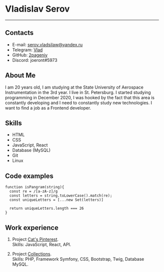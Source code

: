 # Vladislav Serov

---

## Contacts
* E-mail: serov.vladsilaw@yandex.ru
* Telegram: [Vlad](https://t.me/besdarb)
* GitHub: [2pageniy](https://github.com/2pageniy)
* Discord: joeront#5973

## About Me
I am 20 years old, I am studying at the State University of Aerospace Instrumentation in the 3rd year. I live in St. Petersburg. I started studying programming in December 2020, I was hooked by the fact that this area is constantly developing and I need to constantly study new technologies. I want to find a job as a Frontend developer.

## Skills
* HTML
* CSS
* JavaScript, React
* Database (MySQL)
* Git
* Linux

## Code examples
```
function isPangram(string){
  const re = /[a-zA-z]/g
  const letters = string.toLowerCase().match(re);
  const uniqueLetters = [...new Set(letters)]
  
  return uniqueLetters.length === 26
}
```

## Work experience
1. Project [Cat's Pinterest](https://2pageniy.github.io/frontend-challenge/).<br>
    Skills: JavaScript, React, API.

2. Project [Collections](https://immense-eyrie-26368.herokuapp.com).<br>
    Skills: PHP, Framework Symfony, CSS, Bootstrap, Twig, Database MySQL.

